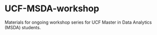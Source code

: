 # UCF-MSDA-workshop

Materials for ongoing workshop series for UCF Master in Data Analytics (MSDA) students.
